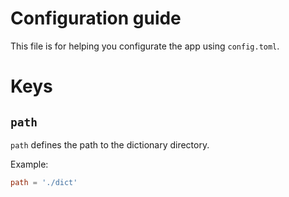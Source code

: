 # Configuration guide

This file is for helping you configurate the app using `config.toml`.

# Keys

## `path`

`path` defines the path to the dictionary directory.

Example:

```toml
path = './dict'
```
